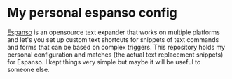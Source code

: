 # My personal espanso config
[Espanso](https://espanso.org/) is an opensource text expander that works on multiple platforms and let's you set up custom text shortcuts for snippets of text commands and forms that can be based on complex triggers.
This repository holds my personal configuration and matches (the actual text replacement snippets) for Espanso.
I kept things very simple but maybe it will be useful to someone else.
